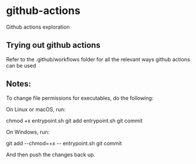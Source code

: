 # github-actions
Github actions exploration

## Trying out github actions

Refer to the .github/workflows folder for all the relevant ways github actions can be used

## Notes:

To change file permissions for executables, do the following:

On Linux or macOS, run:

chmod +x entrypoint.sh
git add entrypoint.sh
git commit

On Windows, run:

git add --chmod=+x -- entrypoint.sh
git commit

And then push the changes back up.

